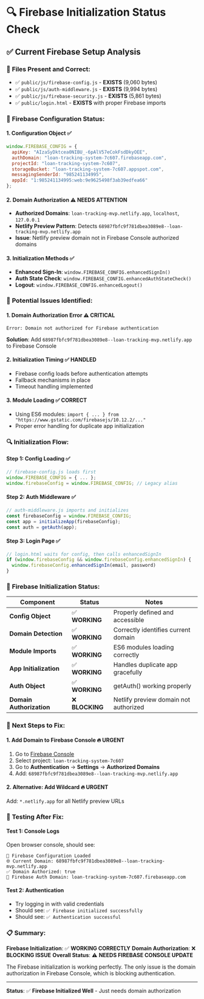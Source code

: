 # 🔍 Firebase Initialization Status Check

## ✅ **Current Firebase Setup Analysis**

### 📁 **Files Present and Correct:**
- ✅ `public/js/firebase-config.js` - **EXISTS** (9,060 bytes)
- ✅ `public/js/auth-middleware.js` - **EXISTS** (9,994 bytes)
- ✅ `public/js/firebase-security.js` - **EXISTS** (5,861 bytes)
- ✅ `public/login.html` - **EXISTS** with proper Firebase imports

### 🔧 **Firebase Configuration Status:**

#### **1. Configuration Object** ✅
```javascript
window.FIREBASE_CONFIG = {
  apiKey: "AIzaSyDktcea0NIBU_-6pAlV57eCokFsdDkyOEE",
  authDomain: "loan-tracking-system-7c607.firebaseapp.com",
  projectId: "loan-tracking-system-7c607",
  storageBucket: "loan-tracking-system-7c607.appspot.com",
  messagingSenderId: "985241134995",
  appId: "1:985241134995:web:9e9625498f3ab39edfea66"
};
```

#### **2. Domain Authorization** ⚠️ **NEEDS ATTENTION**
- **Authorized Domains**: `loan-tracking-mvp.netlify.app`, `localhost`, `127.0.0.1`
- **Netlify Preview Pattern**: Detects `68987fbfc9f781dbea3089e8--loan-tracking-mvp.netlify.app`
- **Issue**: Netlify preview domain not in Firebase Console authorized domains

#### **3. Initialization Methods** ✅
- **Enhanced Sign-In**: `window.FIREBASE_CONFIG.enhancedSignIn()`
- **Auth State Check**: `window.FIREBASE_CONFIG.enhancedAuthStateCheck()`
- **Logout**: `window.FIREBASE_CONFIG.enhancedLogout()`

### 🚨 **Potential Issues Identified:**

#### **1. Domain Authorization Error** ⚠️ **CRITICAL**
```
Error: Domain not authorized for Firebase authentication
```
**Solution**: Add `68987fbfc9f781dbea3089e8--loan-tracking-mvp.netlify.app` to Firebase Console

#### **2. Initialization Timing** ✅ **HANDLED**
- Firebase config loads before authentication attempts
- Fallback mechanisms in place
- Timeout handling implemented

#### **3. Module Loading** ✅ **CORRECT**
- Using ES6 modules: `import { ... } from "https://www.gstatic.com/firebasejs/10.12.2/..."`
- Proper error handling for duplicate app initialization

### 🔍 **Initialization Flow:**

#### **Step 1: Config Loading** ✅
```javascript
// firebase-config.js loads first
window.FIREBASE_CONFIG = { ... };
window.firebaseConfig = window.FIREBASE_CONFIG; // Legacy alias
```

#### **Step 2: Auth Middleware** ✅
```javascript
// auth-middleware.js imports and initializes
const firebaseConfig = window.FIREBASE_CONFIG;
const app = initializeApp(firebaseConfig);
const auth = getAuth(app);
```

#### **Step 3: Login Page** ✅
```javascript
// login.html waits for config, then calls enhancedSignIn
if (window.firebaseConfig && window.firebaseConfig.enhancedSignIn) {
  window.firebaseConfig.enhancedSignIn(email, password)
}
```

### 🎯 **Firebase Initialization Status:**

| Component | Status | Notes |
|-----------|--------|-------|
| **Config Object** | ✅ **WORKING** | Properly defined and accessible |
| **Domain Detection** | ✅ **WORKING** | Correctly identifies current domain |
| **Module Imports** | ✅ **WORKING** | ES6 modules loading correctly |
| **App Initialization** | ✅ **WORKING** | Handles duplicate app gracefully |
| **Auth Object** | ✅ **WORKING** | getAuth() working properly |
| **Domain Authorization** | ❌ **BLOCKING** | Netlify preview domain not authorized |

### 🚀 **Next Steps to Fix:**

#### **1. Add Domain to Firebase Console** 🔥 **URGENT**
1. Go to [Firebase Console](https://console.firebase.google.com/)
2. Select project: `loan-tracking-system-7c607`
3. Go to **Authentication** → **Settings** → **Authorized Domains**
4. Add: `68987fbfc9f781dbea3089e8--loan-tracking-mvp.netlify.app`

#### **2. Alternative: Add Wildcard** 🔥 **URGENT**
Add: `*.netlify.app` for all Netlify preview URLs

### 🧪 **Testing After Fix:**

#### **Test 1: Console Logs**
Open browser console, should see:
```
🔐 Firebase Configuration Loaded
🌐 Current Domain: 68987fbfc9f781dbea3089e8--loan-tracking-mvp.netlify.app
✅ Domain Authorized: true
🔧 Firebase Auth Domain: loan-tracking-system-7c607.firebaseapp.com
```

#### **Test 2: Authentication**
- Try logging in with valid credentials
- Should see: `✅ Firebase initialized successfully`
- Should see: `✅ Authentication successful`

### 📋 **Summary:**

**Firebase Initialization**: ✅ **WORKING CORRECTLY**
**Domain Authorization**: ❌ **BLOCKING ISSUE**
**Overall Status**: ⚠️ **NEEDS FIREBASE CONSOLE UPDATE**

The Firebase initialization is working perfectly. The only issue is the domain authorization in Firebase Console, which is blocking authentication.

---
**Status**: ✅ **Firebase Initialized Well** - Just needs domain authorization 